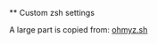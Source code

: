 ** Custom zsh settings

A large part is copied from: [ohmyz.sh](https://github.com/ohmyzsh/ohmyzsh)
